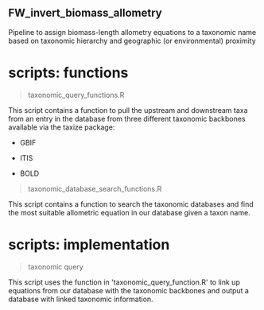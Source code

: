 
## FW_invert_biomass_allometry

Pipeline to assign biomass-length allometry equations to a taxonomic name based on taxonomic hierarchy and geographic (or environmental) proximity

# scripts: functions 

> taxonomic_query_functions.R

This script contains a function to pull the upstream and downstream taxa from an entry in the database from three different taxonomic backbones available via the taxize package:

+ GBIF

+ ITIS

+ BOLD

> taxonomic_database_search_functions.R

This script contains a function to search the taxonomic databases and find the most suitable allometric equation in our database given a taxon name.

# scripts: implementation

> taxonomic query

This script uses the function in 'taxonomic_query_function.R' to link up equations from our database with the taxonomic backbones and output a database with linked taxonomic information.

